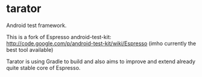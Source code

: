 tarator
=======

Android test framework.

This is a fork of Espresso android-test-kit: http://code.google.com/p/android-test-kit/wiki/Espresso (imho currently the best tool available)

Tarator is using Gradle to build and also aims to improve and extend already quite stable core of Espresso.
